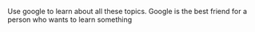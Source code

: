 Use google to learn about all these topics.
Google is the best friend for a person who wants to learn something
